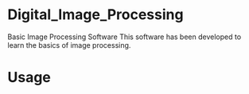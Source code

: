# Digital_Image_Processing
Basic Image Processing Software
This software has been developed to learn the basics of image processing.
# Usage
